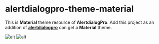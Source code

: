 alertdialogpro-theme-material
=============================

This is **Material** theme resource of **AlertdialogPro**. Add this project as an addition of **[alertdialogpro](https://github.com/fengdai/AlertDialogPro/tree/master/alertdialogpro)** can get a **Material** theme.

![alt](https://github.com/fengdai/AlertDialogPro/blob/master/image/material_dark.png)
![alt](https://github.com/fengdai/AlertDialogPro/blob/master/image/material_light.png)
